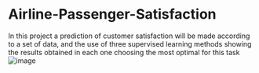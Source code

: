 # Airline-Passenger-Satisfaction
 In this project a prediction of customer satisfaction will be made according to a set of data, and the use of three supervised learning methods showing the results obtained in each one choosing the most optimal for this task
![image](https://github.com/eri2905/Airline-Passenger-Satisfaction/assets/159281227/0337c9a1-6740-4594-8ce0-a4b9a1f9645d)
